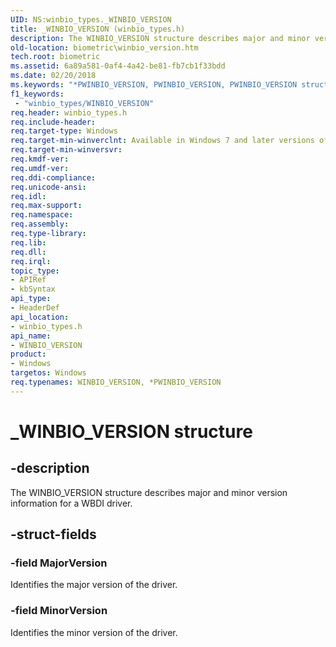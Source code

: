 ```yaml
---
UID: NS:winbio_types._WINBIO_VERSION
title: _WINBIO_VERSION (winbio_types.h)
description: The WINBIO_VERSION structure describes major and minor version information for a WBDI driver.
old-location: biometric\winbio_version.htm
tech.root: biometric
ms.assetid: 6a89a581-0af4-4a42-be81-fb7cb1f33bdd
ms.date: 02/20/2018
ms.keywords: "*PWINBIO_VERSION, PWINBIO_VERSION, PWINBIO_VERSION structure pointer [Biometric Devices], WINBIO_VERSION, WINBIO_VERSION structure [Biometric Devices], _WINBIO_VERSION, biometric.winbio_version, biometric_ref_2f55229e-601f-422c-b35c-0fb58605b273.xml, winbio_types/PWINBIO_VERSION, winbio_types/WINBIO_VERSION"
f1_keywords:
 - "winbio_types/WINBIO_VERSION"
req.header: winbio_types.h
req.include-header: 
req.target-type: Windows
req.target-min-winverclnt: Available in Windows 7 and later versions of Windows.
req.target-min-winversvr: 
req.kmdf-ver: 
req.umdf-ver: 
req.ddi-compliance: 
req.unicode-ansi: 
req.idl: 
req.max-support: 
req.namespace: 
req.assembly: 
req.type-library: 
req.lib: 
req.dll: 
req.irql: 
topic_type:
- APIRef
- kbSyntax
api_type:
- HeaderDef
api_location:
- winbio_types.h
api_name:
- WINBIO_VERSION
product:
- Windows
targetos: Windows
req.typenames: WINBIO_VERSION, *PWINBIO_VERSION
---
```


# _WINBIO_VERSION structure


## -description


The WINBIO_VERSION structure describes major and minor version information for a WBDI driver.


## -struct-fields




### -field MajorVersion

Identifies the major version of the driver.


### -field MinorVersion

Identifies the minor version of the driver.

